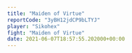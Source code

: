 ```yaml
---
title: "Maiden of Virtue"
reportCode: "3yBH12jdCP9bLTYJ"
player: "Sikohex"
fight: "Maiden of Virtue"
date: 2021-06-07T18:57:55.202000+00:00
---
```


